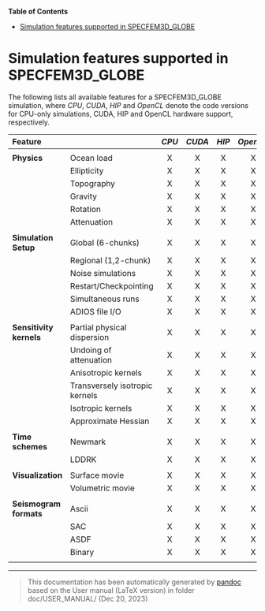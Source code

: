 **Table of Contents**

- [Simulation features supported in SPECFEM3D_GLOBE](#simulation-features-supported-in-specfem3d_globe)

Simulation features supported in SPECFEM3D_GLOBE
================================================

The following lists all available features for a SPECFEM3D_GLOBE simulation, where *CPU*, *CUDA*, *HIP* and *OpenCL* denote the code versions for CPU-only simulations, CUDA, HIP and OpenCL hardware support, respectively.

| **Feature**             |                                | *CPU* | *CUDA* | *HIP* | *OpenCL* |
|:------------------------|:-------------------------------|:-----:|:------:|:-----:|:--------:|
|                         |                                |       |        |       |          |
| **Physics**             | Ocean load                     |   X   |   X    |   X   |    X     |
|                         | Ellipticity                    |   X   |   X    |   X   |    X     |
|                         | Topography                     |   X   |   X    |   X   |    X     |
|                         | Gravity                        |   X   |   X    |   X   |    X     |
|                         | Rotation                       |   X   |   X    |   X   |    X     |
|                         | Attenuation                    |   X   |   X    |   X   |    X     |
|                         |                                |       |        |       |          |
| **Simulation Setup**    | Global (6-chunks)              |   X   |   X    |   X   |    X     |
|                         | Regional (1,2-chunk)           |   X   |   X    |   X   |    X     |
|                         | Noise simulations              |   X   |   X    |   X   |    X     |
|                         | Restart/Checkpointing          |   X   |   X    |   X   |    X     |
|                         | Simultaneous runs              |   X   |   X    |   X   |    X     |
|                         | ADIOS file I/O                 |   X   |   X    |   X   |    X     |
|                         |                                |       |        |       |          |
| **Sensitivity kernels** | Partial physical dispersion    |   X   |   X    |   X   |    X     |
|                         | Undoing of attenuation         |   X   |   X    |   X   |    X     |
|                         | Anisotropic kernels            |   X   |   X    |   X   |    X     |
|                         | Transversely isotropic kernels |   X   |   X    |   X   |    X     |
|                         | Isotropic kernels              |   X   |   X    |   X   |    X     |
|                         | Approximate Hessian            |   X   |   X    |   X   |    X     |
|                         |                                |       |        |       |          |
| **Time schemes**        | Newmark                        |   X   |   X    |   X   |    X     |
|                         | LDDRK                          |   X   |   X    |   X   |    X     |
|                         |                                |       |        |       |          |
| **Visualization**       | Surface movie                  |   X   |   X    |   X   |    X     |
|                         | Volumetric movie               |   X   |   X    |   X   |    X     |
|                         |                                |       |        |       |          |
| **Seismogram formats**  | Ascii                          |   X   |   X    |   X   |    X     |
|                         | SAC                            |   X   |   X    |   X   |    X     |
|                         | ASDF                           |   X   |   X    |   X   |    X     |
|                         | Binary                         |   X   |   X    |   X   |    X     |
|                         |                                |       |        |       |          |

-----
> This documentation has been automatically generated by [pandoc](http://www.pandoc.org)
> based on the User manual (LaTeX version) in folder doc/USER_MANUAL/
> (Dec 20, 2023)

